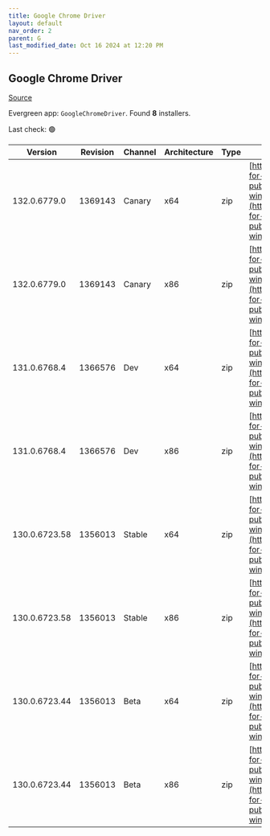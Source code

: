 ```yaml
---
title: Google Chrome Driver
layout: default
nav_order: 2
parent: G
last_modified_date: Oct 16 2024 at 12:20 PM
---
```


## Google Chrome Driver

[Source](https://googlechromelabs.github.io/chrome-for-testing/)

Evergreen app: `GoogleChromeDriver`. Found **8** installers.

Last check: 🟢

| Version       | Revision | Channel | Architecture | Type | URI                                                                                                                                                                                                        |
| ------------- | -------- | ------- | ------------ | ---- | ---------------------------------------------------------------------------------------------------------------------------------------------------------------------------------------------------------- |
| 132.0.6779.0  | 1369143  | Canary  | x64          | zip  | [https://storage.googleapis.com/chrome-for-testing-public/132.0.6779.0/win64/chromedriver-win64.zip](https://storage.googleapis.com/chrome-for-testing-public/132.0.6779.0/win64/chromedriver-win64.zip)   |
| 132.0.6779.0  | 1369143  | Canary  | x86          | zip  | [https://storage.googleapis.com/chrome-for-testing-public/132.0.6779.0/win32/chromedriver-win32.zip](https://storage.googleapis.com/chrome-for-testing-public/132.0.6779.0/win32/chromedriver-win32.zip)   |
| 131.0.6768.4  | 1366576  | Dev     | x64          | zip  | [https://storage.googleapis.com/chrome-for-testing-public/131.0.6768.4/win64/chromedriver-win64.zip](https://storage.googleapis.com/chrome-for-testing-public/131.0.6768.4/win64/chromedriver-win64.zip)   |
| 131.0.6768.4  | 1366576  | Dev     | x86          | zip  | [https://storage.googleapis.com/chrome-for-testing-public/131.0.6768.4/win32/chromedriver-win32.zip](https://storage.googleapis.com/chrome-for-testing-public/131.0.6768.4/win32/chromedriver-win32.zip)   |
| 130.0.6723.58 | 1356013  | Stable  | x64          | zip  | [https://storage.googleapis.com/chrome-for-testing-public/130.0.6723.58/win64/chromedriver-win64.zip](https://storage.googleapis.com/chrome-for-testing-public/130.0.6723.58/win64/chromedriver-win64.zip) |
| 130.0.6723.58 | 1356013  | Stable  | x86          | zip  | [https://storage.googleapis.com/chrome-for-testing-public/130.0.6723.58/win32/chromedriver-win32.zip](https://storage.googleapis.com/chrome-for-testing-public/130.0.6723.58/win32/chromedriver-win32.zip) |
| 130.0.6723.44 | 1356013  | Beta    | x64          | zip  | [https://storage.googleapis.com/chrome-for-testing-public/130.0.6723.44/win64/chromedriver-win64.zip](https://storage.googleapis.com/chrome-for-testing-public/130.0.6723.44/win64/chromedriver-win64.zip) |
| 130.0.6723.44 | 1356013  | Beta    | x86          | zip  | [https://storage.googleapis.com/chrome-for-testing-public/130.0.6723.44/win32/chromedriver-win32.zip](https://storage.googleapis.com/chrome-for-testing-public/130.0.6723.44/win32/chromedriver-win32.zip) |
